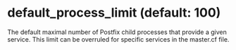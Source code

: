 # default_process_limit (default: 100)

The default maximal number of Postfix child processes that provide
a given service. This limit can be overruled for specific services
in the master.cf file.



